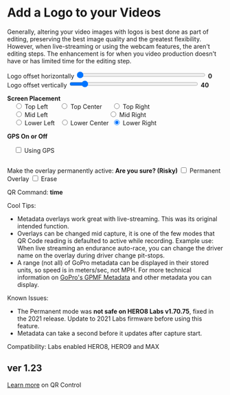 <script src="../../jquery.min.js"></script>
<script src="../../qrcodeborder.js"></script>
<style>
        #qrcode{
            width: 100%;
        }
        div{
            width: 100%;
            display: inline-block;
        }
</style>

# Add a Logo to your Videos

Generally, altering your video images with logos is best done as part of editing, preserving the best image quality and the greatest flexibility. However, when live-streaming or using the webcam features, the aren't editing steps. The enhancement is for when you video production doesn't have or has limited time for the editing step.     
 
 
Logo offset horizontally <input type="range" style="width: 300px;" id="hsize" name="hsize" min="0" max="200" value="0"><label for="hsize"></label> <b id="hstext">0</b>
Logo offset vertically <input type="range" style="width: 300px;" id="vsize" name="vsize" min="0" max="200" value="20"><label for="vsize"></label> <b id="vstext">40</b>

**Screen Placement** <br>
  &nbsp;&nbsp;&nbsp;&nbsp;<input type="radio" id="sp1" name="placement" value="TL"> <label for="sp1">Top Left    </label>&nbsp;&nbsp;&nbsp;&nbsp;&nbsp;
  <input type="radio" id="sp2" name="placement" value="TC"> <label for="sp2">Top Center  </label>&nbsp;&nbsp;&nbsp;&nbsp;
  <input type="radio" id="sp3" name="placement" value="TR"> <label for="sp3">Top Right   </label><br>
  &nbsp;&nbsp;&nbsp;&nbsp;<input type="radio" id="sp4" name="placement" value="ML"> <label for="sp4">Mid Left    </label>&nbsp;&nbsp;&nbsp;&nbsp;&nbsp;&nbsp;&nbsp;&nbsp;&nbsp;&nbsp;&nbsp;&nbsp;&nbsp;&nbsp;&nbsp;&nbsp;&nbsp;&nbsp;&nbsp;&nbsp;&nbsp;&nbsp;&nbsp;&nbsp;&nbsp;&nbsp;&nbsp;&nbsp;&nbsp;&nbsp;&nbsp;&nbsp;&nbsp;&nbsp;
  <input type="radio" id="sp5" name="placement" value="MR"> <label for="sp5">Mid Right   </label><br>
  &nbsp;&nbsp;&nbsp;&nbsp;<input type="radio" id="sp6" name="placement" value="BL"> <label for="sp6">Lower Left  </label>&nbsp;
  <input type="radio" id="sp7" name="placement" value="BC"> <label for="sp7">Lower Center</label>&nbsp;
  <input type="radio" id="sp8" name="placement" value="BR" checked> <label for="sp8">Lower Right </label>&nbsp;<br>
  
  
**GPS On or Off** <br>
 
  &nbsp;&nbsp;&nbsp;&nbsp;<input type="checkbox" id="gps" name="gps"> <label for="gps">Using GPS</label><br>

<center>
<div id="qrcode"></div>
<br>
</center>


Make the overlay permanently active: **Are you sure? (Risky)**  <input type="checkbox" id="permanent" name="permanent"> <label for="permanent">Permanent Overlay</label> <input type="checkbox" id="erase" name="erase"> <label for="erase">Erase</label><br>

QR Command: <b id="qrtext">time</b><br>

Cool Tips:
- Metadata overlays work great with live-streaming.  This was its original intended function. 
- Overlays can be changed mid capture, it is one of the few modes that QR Code reading is defaulted to active while recording. Example use: When live streaming an endurance auto-race, you can change the driver name on the overlay during driver change pit-stops. 
- A range (not all) of GoPro metadata can be displayed in their stored units, so speed is in meters/sec, not MPH. For more technical information on [GoPro's GPMF Metadata](https://gopro.github.io/gpmf-parser/) and other metadata you can display.

Known Issues:
- The Permanent mode was **not safe on HERO8 Labs v1.70.75**, fixed in the 2021 release. Update to 2021 Labs firmware before using this feature.
- Metadata can take a second before it updates after capture start.
<!-- - Permanent overlays require the clearing of older settings. If your using either Owner or Large Chapters modifications, they will need to be added after the overlay.   -->

		
Compatibility: Labs enabled HERO8, HERO9 and MAX 
        
## ver 1.23
[Learn more](..) on QR Control

<script>
var once = true;
var qrcode;
var cmd = "";
var lasttimecmd = "";
var changed = true;

function dcmd(cmd, id) {
    var x;
    var i;
	if(document.getElementById(id) !== null)
	{
		x = document.getElementById(id).checked;
		if( x === true)
			cmd = cmd + document.getElementById(id).value;
	}
	else
	{
		for (i = 1; i < 15; i++) { 
			var newid = id+i;
			if(document.getElementById(newid) !== null)
			{
				x = document.getElementById(newid).checked;
				if( x === true)
					cmd = cmd + document.getElementById(newid).value;
			}
		}
	}
	return cmd;
}

function makeQR() 
{	
  if(once === true)
  {
    qrcode = new QRCode(document.getElementById("qrcode"), 
    {
      text : "!oMBURN=\"\"",
      width : 360,
      height : 360,
      correctLevel : QRCode.CorrectLevel.M
    });
    once = false;
  }
}

function timeLoop()
{
  if(document.getElementById("startmsg") !== null)
  {
    var mtype = "o";
	var openb = "\[";
	var closeb = "\]";
	var pos = dcmd("","sp");
	
   
	cmd = "";
	
	if(document.getElementById("permanent").checked === true)
	{
	//	cmd = "!RESET!30NQ";
		mtype = "!";
    }
	
    if(document.getElementById("gps").checked === true)
    {
		cmd = cmd + "g1" + mtype + "MLFIN=0";	
	}
	else
	{
		cmd = cmd + "g0";
	}
	
    cmd = cmd + mtype + "MBRNO=" + document.getElementById("offset").value + mtype + "MBURN=\"(" + document.getElementById("hsize").value + "," + document.getElementById("vsize").value + ")" + document.getElementById("startmsg").value + openb + pos + document.getElementById("addtime").value + document.getElementById("adddate").value;
	cmd = dcmd(cmd, "am");
	cmd = cmd + closeb + document.getElementById("endmsg").value + "\"";
	
	if(document.getElementById("erase").checked === true)
	{
		cmd = mtype + "MBURN=\"\"";
	}
  }
  else
  {
    cmd = "oMBURN=\"\"";
  }

  if(document.getElementById("hsize") !== null)
  {
	var h = document.getElementById("hsize").value;
	var v = document.getElementById("vsize").value;
 
	document.getElementById("hstext").innerHTML = h;
	document.getElementById("vstext").innerHTML = v;
  }
  
  qrcode.clear(); 
  qrcode.makeCode(cmd);
  
  
  if(cmd != lasttimecmd)
  {
	changed = true;
	lasttimecmd = cmd;
  }
	
  if(changed === true)
  {
	document.getElementById("qrtext").innerHTML = cmd;
	changed = false;
  }
  
  var t = setTimeout(timeLoop, 50);
}

function myReloadFunction() {
  location.reload();
}

makeQR();
timeLoop();
</script>
